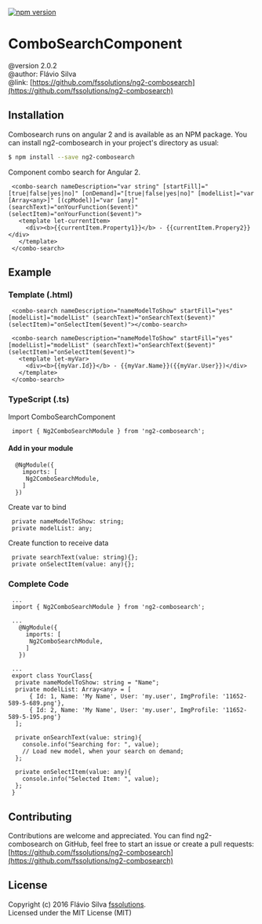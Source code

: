 [![npm version](https://badge.fury.io/js/ng2-combosearch.svg)](https://badge.fury.io/js/ng2-combosearch)

# ComboSearchComponent
 @version 2.0.2 <br>
 @author: Flávio Silva <br>
 @link: [https://github.com/fssolutions/ng2-combosearch](https://github.com/fssolutions/ng2-combosearch)

## Installation

 Combosearch runs on angular 2 and is available as an NPM package. You can install ng2-combosearch
 in your project's directory as usual:

```bash
$ npm install --save ng2-combosearch
```

Component combo search for Angular 2.
```
 <combo-search nameDescription="var string" [startFill]="[true|false|yes|no]" [onDemand]="[true|false|yes|no]" [modelList]="var [Array<any>]" [(cpModel)]="var [any]" (searchText)="onYourFunction($event)" (selectItem)="onYourFunction($event)">
   <template let-currentItem>
     <div><b>{{currentItem.Property1}}</b> - {{currentItem.Propery2}}</div>
   </template>
 </combo-search>
```

## Example
### Template (.html)
```
 <combo-search nameDescription="nameModelToShow" startFill="yes" [modelList]="modelList" (searchText)="onSearchText($event)" (selectItem)="onSelectItem($event)"></combo-search>

 <combo-search nameDescription="nameModelToShow" startFill="yes" [modelList]="modelList" (searchText)="onSearchText($event)" (selectItem)="onSelectItem($event)">
   <template let-myVar>
     <div><b>{{myVar.Id}}</b> - {{myVar.Name}}({{myVar.User}})</div>
   </template>
 </combo-search>
```
### TypeScript (.ts)
 Import ComboSearchComponent
```
 import { Ng2ComboSearchModule } from 'ng2-combosearch';
```

#### Add in your module
```
  @NgModule({   
    imports: [
     Ng2ComboSearchModule,
    ]
  })
```

 Create var to bind
```
 private nameModelToShow: string;
 private modelList: any;
```

 Create function to receive data
```
 private searchText(value: string){};
 private onSelectItem(value: any){};
```

### Complete Code
```
 ...
 import { Ng2ComboSearchModule } from 'ng2-combosearch';

 ...
   @NgModule({   
     imports: [
      Ng2ComboSearchModule,
     ]
   })

 ...
 export class YourClass{
  private nameModelToShow: string = "Name";
  private modelList: Array<any> = [
      { Id: 1, Name: 'My Name', User: 'my.user', ImgProfile: '11652-589-5-689.png'},
      { Id: 2, Name: 'My Name', User: 'my.user', ImgProfile: '11652-589-5-195.png'}
  ];

  private onSearchText(value: string){
    console.info("Searching for: ", value);
    // Load new model, when your search on demand;
  };

  private onSelectItem(value: any){
    console.info("Selected Item: ", value);
  };
 }
```
## Contributing

Contributions are welcome and appreciated. You can find ng2-combosearch on GitHub, feel free to start
an issue or create a pull requests:<br>
[https://github.com/fssolutions/ng2-combosearch](https://github.com/fssolutions/ng2-combosearch)


## License

Copyright (c) 2016 Flávio Silva [fssolutions](http://www.flaviosilva.net).<br>
Licensed under the MIT License (MIT)
